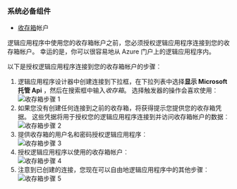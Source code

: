 ### <a name="prerequisites"></a>系统必备组件
- [收存箱](https://www.Dropbox.com/)帐户 

逻辑应用程序中使用您的收存箱帐户之前，您必须授权逻辑应用程序连接到您的收存箱帐户。 幸运的是，你可以很容易地从 Azure 门户上的逻辑应用程序内。 

以下是授权逻辑应用程序连接到您的收存箱帐户的步骤︰

1. 逻辑应用程序设计器中创建连接到下拉框，在下拉列表中选择**显示 Microsoft 托管 Api** ，然后在搜索框中输入*收存箱*。 选择触发器的操作会喜欢使用︰  
  ![收存箱步骤 1](./media/connectors-create-api-dropbox/dropbox-1.png)
2. 如果您没有创建任何连接到之前的收存箱，将获得提示您提供您的收存箱凭据。 这些凭据将用于授权您的逻辑应用程序连接到并访问收存箱帐户的数据︰  
  ![收存箱步骤 2](./media/connectors-create-api-dropbox/dropbox-2.png)
3. 提供收存箱的用户名和密码授权逻辑应用程序︰  
  ![收存箱步骤 3](./media/connectors-create-api-dropbox/dropbox-3.png)   
4. 授权逻辑应用程序以使用的收存箱帐户︰  
  ![收存箱步骤 4](./media/connectors-create-api-dropbox/dropbox-4.png)
5. 注意到已创建的连接，您现在可以自由地逻辑应用程序中的其他步骤︰  
  ![收存箱步骤 5](./media/connectors-create-api-dropbox/dropbox-5.png)   
